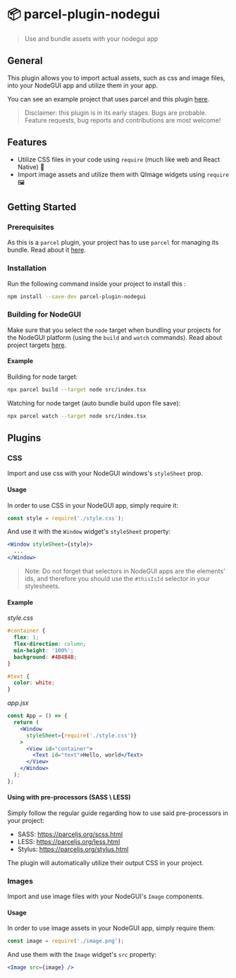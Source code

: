 # 📦 parcel-plugin-nodegui
> Use and bundle assets with your nodegui app

## General
This plugin allows you to import actual assets, such as css and image files, into your NodeGUI app and utilize them in your app.

You can see an example project that uses parcel and this plugin [here](https://github.com/illBeRoy/nodegui-parcel-example).

> Disclaimer: this plugin is in its early stages. Bugs are probable. Feature requests, bug reports and contributions are most welcome!

## Features
* Utilize CSS files in your code using `require` (much like web and React Native) 🎨
* Import image assets and utilize them with QImage widgets using `require` 🖼

## Getting Started
### Prerequisites
As this is a `parcel` plugin, your project has to use `parcel` for managing its bundle. Read about it [here](https://parceljs.org/).

### Installation
Run the following command inside your project to install this :
```bash
npm install --save-dev parcel-plugin-nodegui
```

### Building for NodeGUI
Make sure that you select the `node` target when bundling your projects for the NodeGUI platform (using the `build` and `watch` commands). Read about project targets [here](https://parceljs.org/cli.html#target).

#### Example
Building for node target:
```bash
npx parcel build --target node src/index.tsx
```

Watching for node target (auto bundle build upon file save):
```bash
npx parcel watch --target node src/index.tsx
```

## Plugins
### CSS
Import and use css with your NodeGUI windows's `styleSheet` prop.

#### Usage
In order to use CSS in your NodeGUI app, simply require it:
```js
const style = require('./style.css');
```

And use it with the `Window` widget's `styleSheet` property:

```jsx
<Window styleSheet={style}>
  ...
</Window>
```

> Note: Do not forget that selectors in NodeGUI apps are the elements' ids, and therefore you should use the `#thisIsId` selector in your stylesheets.

#### Example
_style.css_
```css
#container {
  flex: 1;
  flex-direction: column;
  min-height: '100%';
  background: #4B4B4B;
}

#text {
  color: white;
}
```

_app.jsx_
```jsx
const App = () => {
  return (
    <Window
      styleSheet={require('./style.css')}
    >
      <View id="container">
        <Text id="text">Hello, world</Text>
      </View>
    </Window>
  );
};
```

#### Using with pre-processors (SASS \ LESS)
Simply follow the regular guide regarding how to use said pre-processors in your project:
* SASS: https://parceljs.org/scss.html
* LESS: https://parceljs.org/less.html
* Stylus: https://parceljs.org/stylus.html

The plugin will automatically utilize their output CSS in your project.

### Images
Import and use image files with your NodeGUI's `Image` components.

#### Usage
In order to use image assets in your NodeGUI app, simply require them:
```js
const image = require('./image.png');
```

And use them with the `Image` widget's `src` property:

```jsx
<Image src={image} />
```


